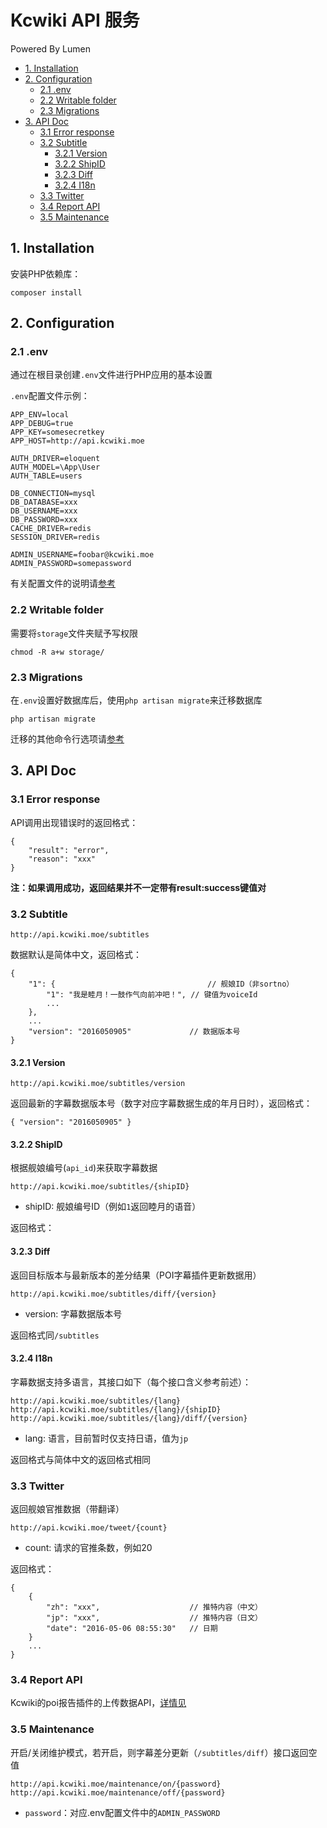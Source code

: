 # Kcwiki API 服务

Powered By Lumen

<!-- START doctoc generated TOC please keep comment here to allow auto update -->
<!-- DON'T EDIT THIS SECTION, INSTEAD RE-RUN doctoc TO UPDATE -->


- [1. Installation](#1-installation)
- [2. Configuration](#2-configuration)
  - [2.1 .env](#21-env)
  - [2.2 Writable folder](#22-writable-folder)
  - [2.3 Migrations](#23-migrations)
- [3. API Doc](#3-api-doc)
  - [3.1 Error response](#31-error-response)
  - [3.2 Subtitle](#32-subtitle)
    - [3.2.1 Version](#321-version)
    - [3.2.2 ShipID](#322-shipid)
    - [3.2.3 Diff](#323-diff)
    - [3.2.4 I18n](#324-i18n)
  - [3.3 Twitter](#33-twitter)
  - [3.4 Report API](#34-report-api)
  - [3.5 Maintenance](#35-maintenance)

<!-- END doctoc generated TOC please keep comment here to allow auto update -->

## 1. Installation

安装PHP依赖库：

	composer install

## 2. Configuration

### 2.1 .env

通过在根目录创建`.env`文件进行PHP应用的基本设置

`.env`配置文件示例：


	APP_ENV=local
	APP_DEBUG=true
	APP_KEY=somesecretkey
	APP_HOST=http://api.kcwiki.moe

	AUTH_DRIVER=eloquent
	AUTH_MODEL=\App\User
	AUTH_TABLE=users

	DB_CONNECTION=mysql
	DB_DATABASE=xxx
	DB_USERNAME=xxx
	DB_PASSWORD=xxx
	CACHE_DRIVER=redis
	SESSION_DRIVER=redis

	ADMIN_USERNAME=foobar@kcwiki.moe
	ADMIN_PASSWORD=somepassword

有关配置文件的说明请[参考](https://lumen.laravel.com/docs/5.2/configuration#environment-configuration)

### 2.2 Writable folder

需要将`storage`文件夹赋予写权限

	chmod -R a+w storage/

### 2.3 Migrations

在`.env`设置好数据库后，使用`php artisan migrate`来迁移数据库

	php artisan migrate

迁移的其他命令行选项请[参考](http://laravel.com/docs/migrations)


## 3. API Doc

### 3.1 Error response

API调用出现错误时的返回格式：

	{
		"result": "error",
		"reason": "xxx"
	}

**注：如果调用成功，返回结果并不一定带有result:success键值对**

### 3.2 Subtitle

	http://api.kcwiki.moe/subtitles

数据默认是简体中文，返回格式：  

	{
		"1": {									// 舰娘ID（非sortno）
			"1": "我是睦月！一鼓作气向前冲吧！", // 键值为voiceId
			...
		},
		...
		"version": "2016050905"				// 数据版本号
	}

#### 3.2.1 Version

	http://api.kcwiki.moe/subtitles/version

返回最新的字幕数据版本号（数字对应字幕数据生成的年月日时），返回格式：

	{ "version": "2016050905" }
	
#### 3.2.2 ShipID

根据舰娘编号(`api_id`)来获取字幕数据
	
	http://api.kcwiki.moe/subtitles/{shipID}

+ shipID: 舰娘编号ID（例如`1`返回睦月的语音）

返回格式：

#### 3.2.3 Diff

返回目标版本与最新版本的差分结果（POI字幕插件更新数据用）

	http://api.kcwiki.moe/subtitles/diff/{version}

+ version: 字幕数据版本号

返回格式同`/subtitles`

#### 3.2.4 I18n

字幕数据支持多语言，其接口如下（每个接口含义参考前述）：

	http://api.kcwiki.moe/subtitles/{lang}
	http://api.kcwiki.moe/subtitles/{lang}/{shipID}
	http://api.kcwiki.moe/subtitles/{lang}/diff/{version}

+ lang: 语言，目前暂时仅支持日语，值为`jp`

返回格式与简体中文的返回格式相同

### 3.3 Twitter

返回舰娘官推数据（带翻译）

	http://api.kcwiki.moe/tweet/{count}

+ count: 请求的官推条数，例如20

返回格式：

	{
		{
			"zh": "xxx",					// 推特内容（中文）
			"jp": "xxx",					// 推特内容（日文）
			"date": "2016-05-06 08:55:30"	// 日期
		}
		...
	}

### 3.4 Report API

Kcwiki的poi报告插件的上传数据API，[详情见](https://github.com/kcwikizh/kcwiki-report)

### 3.5 Maintenance

开启/关闭维护模式，若开启，则字幕差分更新（`/subtitles/diff`）接口返回空值

	http://api.kcwiki.moe/maintenance/on/{password}
	http://api.kcwiki.moe/maintenance/off/{password}

+ `password`：对应.env配置文件中的`ADMIN_PASSWORD`